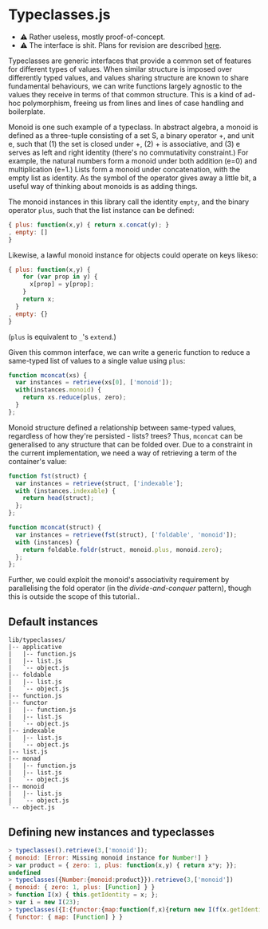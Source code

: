 Typeclasses.js
==============

  - :warning: Rather useless, mostly proof-of-concept.
  - :warning: The interface is shit. Plans for revision are described [here](https://github.com/fmap/typeclasses.js/issues/4).

Typeclasses are generic interfaces that provide a common set of features for
different types of values. When similar structure is imposed over differently
typed values, and values sharing structure are known to share fundamental
behaviours, we can write functions largely agnostic to the values they receive
in terms of that common structure. This is a kind of ad-hoc polymorphism,
freeing us from lines and lines of case handling and boilerplate.

Monoid is one such example of a typeclass. In abstract algebra, a monoid is
defined as a three-tuple consisting of a set S, a binary operator +, and unit
e, such that (1) the set is closed under +, (2) + is associative, and (3)
e serves as left and right identity (there's no commutativity constraint.) For
example, the natural numbers form a monoid under both addition (e=0) and
multiplication (e=1.) Lists form a monoid under concatenation, with the empty
list as identity. As the symbol of the operator gives away a little bit,
a useful way of thinking about monoids is as adding things.

The monoid instances in this library call the identity `empty`, and the binary
operator `plus`, such that the list instance can be defined:

```javascript
{ plus: function(x,y) { return x.concat(y); }
, empty: []
}
```

Likewise, a lawful monoid instance for objects could operate on keys likeso:

```javascript
{ plus: function(x,y) { 
    for (var prop in y) {
      x[prop] = y[prop];
    }
    return x;
  } 
, empty: {}
}
```

(`plus` is equivalent to `_`'s `extend`.)

Given this common interface, we can write a generic function to reduce
a same-typed list of values to a single value using `plus`:

```javascript
function mconcat(xs) {
  var instances = retrieve(xs[0], ['monoid']);
  with(instances.monoid) {
    return xs.reduce(plus, zero);
  }
};
```

Monoid structure defined a relationship between same-typed values, regardless
of how they're persisted - lists? trees? Thus, `mconcat` can be generalised to
any structure that can be folded over. Due to a constraint in the current
implementation, we need a way of retrieving a term of the container's value:

```javascript
function fst(struct) {
  var instances = retrieve(struct, ['indexable'];
  with (instances.indexable) {
    return head(struct);
  };
};

function mconcat(struct) {
  var instances = retrieve(fst(struct), ['foldable', 'monoid']);
  with (instances) {
    return foldable.foldr(struct, monoid.plus, monoid.zero);
  };
};
```

Further, we could exploit the monoid's associativity requirement by
parallelising the fold operator (in the *divide-and-conquer* pattern), though
this is outside the scope of this tutorial..

Default instances
-----------------

    lib/typeclasses/
    |-- applicative
    |   |-- function.js 
    |   |-- list.js
    |   `-- object.js
    |-- foldable
    |   |-- list.js
    |   `-- object.js
    |-- function.js
    |-- functor
    |   |-- function.js
    |   |-- list.js
    |   `-- object.js
    |-- indexable
    |   |-- list.js
    |   `-- object.js
    |-- list.js
    |-- monad
    |   |-- function.js
    |   |-- list.js
    |   `-- object.js
    |-- monoid
    |   |-- list.js
    |   `-- object.js
    `-- object.js

Defining new instances and typeclasses
--------------------------------------

```javascript
> typeclasses().retrieve(3,['monoid']);
{ monoid: [Error: Missing monoid instance for Number!] }
> var product = { zero: 1, plus: function(x,y) { return x*y; }};
undefined
> typeclasses({Number:{monoid:product}}).retrieve(3,['monoid'])
{ monoid: { zero: 1, plus: [Function] } }
> function I(x) { this.getIdentity = x; };
> var i = new I(23);
> typeclasses({I:{functor:{map:function(f,x){return new I(f(x.getIdentity));}}}}).retrieve(i,['functor']);
{ functor: { map: [Function] } }
```
